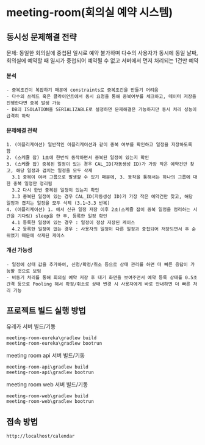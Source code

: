 # meeting-room(회의실 예약 시스템)

## 동시성 문제해결 전략
문제: 동일한 회의실에 중첩된 일시로 예약 불가하며 다수의 사용자가 동시에 동일 날짜, 
회의실에 예약할 때 일시가 중첩되어 예약될 수 없고 서버에서 먼저 처리되는 1건만 예약
#### 분석

```
- 중복조건이 복잡하기 때문에 constraints로 중복조건을 만들기 어려움
- 다수의 쓰레드 혹은 클라이언트에서 동시 요청을 통해 중복여부를 체크하고, 데이터 저장을 진행한다면 중복 발생 가능
- DB의 ISOLATION을 SERIALIZABLE로 설정하면 문제해결은 가능하지만 동시 처리 성능이 급격히 하락
```
#### 문제해결 전략

```
1. (어플리케이션) 일반적인 어플리케이션과 같이 중복 여부를 확인하고 일정을 저장하도록 함
2. (스케쥴 잡) 1초에 한번씩 동작하면서 중복된 일정이 있는지 확인
3. (스케쥴 잡) 중복된 일정이 있는 경우 CAL_ID(자동생성 ID)가 가장 작은 예약건만 찾고, 해당 일정과 겹치는 일정을 모두 삭제
  3.1 중복이 여러 그룹으로 발생할 수 있기 때문에, 3. 동작을 통해서는 하나의 그룹에 대한 중복 일정만 정리됨
  3.2 다시 한번 중복된 일정이 있는지 확인
  3.3 중복된 일정이 있는 경우 CAL_ID(자동생성 ID)가 가장 작은 예약건만 찾고, 해당 일정과 겹치는 일정을 모두 삭제 (3.1~3.3 반복)
4. (어플리케이션) 1. 에서 신규 일정 저장 이후 2초(스케쥴 잡이 중복 일정을 정리하는 시간을 기다림) sleep을 한 후, 등록한 일정 확인
  4.1 등록한 일정이 있는 경우 : 일정이 정상 저장된 케이스
  4.2 등록한 일정이 없는 경우 : 사용자의 일정이 다른 일정과 중첩되어 저장되면서 후 순위였기 때문에 삭제된 케이스
```
#### 개선 가능성

```
- 일정에 상태 값을 추가하여, 신청/확정/취소 등으로 상태 관리를 하면 더 빠른 응답이 가능할 것으로 보임
- 비동기 처리를 통해 회의실 예약 저장 후 대기 화면을 보여주면서 예약 등록 상태를 0.5초 간격 등으로 Pooling 해서 확정/취소로 상태 변경 시 사용자에게 바로 안내하면 더 빠른 처리 가능
```

## 프로젝트 빌드 실행 방법
유레카 서버 빌드/기동
```
meeting-room-eureka\gradlew build
meeting-room-eureka\gradlew bootrun
```
meeting room api 서버 빌드/기동
```
meeting-room-api\gradlew build
meeting-room-api\gradlew bootrun
```
meeting room web 서버 빌드/기동
```
meeting-room-web\gradlew build
meeting-room-web\gradlew bootrun
```

## 접속 방법
```
http://localhost/calendar
```

